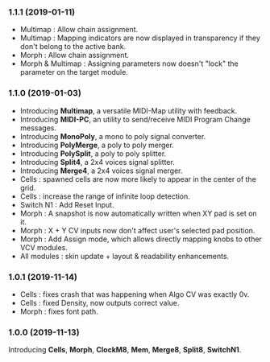 ### 1.1.1 (2019-01-11)
- Multimap : Allow chain assignment. 
- Multimap : Mapping indicators are now displayed in transparency if they don't belong to the active bank. 
- Morph : Allow chain assignment.
- Morph & Multimap : Assigning parameters now doesn't "lock" the parameter on the target module.

### 1.1.0 (2019-01-03)

- Introducing **Multimap**, a versatile MIDI-Map utility with feedback.
- Introducing **MIDI-PC**,  an utility to send/receive MIDI Program Change messages.
- Introducing **MonoPoly**, a mono to poly signal converter.
- Introducing **PolyMerge**, a poly to poly merger.
- Introducing **PolySplit**, a poly to poly splitter.
- Introducing **Split4**, a 2x4 voices signal splitter.
- Introducing **Merge4**, a 2x4 voices signal merger.
- Cells : spawned cells are now more likely to appear in the center of the grid.
- Cells : increase the range of infinite loop detection.
- Switch N1 : Add Reset Input.
- Morph : A snapshot is now automatically written when XY pad is set on it.
- Morph : X + Y CV inputs now don't affect user's selected pad position.
- Morph : Add Assign mode, which allows directly mapping knobs to other VCV modules.
- All modules : skin update + layout & readability enhancements.

### 1.0.1 (2019-11-14)
- Cells : fixes crash that was happening when Algo CV was exactly 0v.
- Cells : fixed Density, now outputs correct value.
- Morph : fixes font path.

### 1.0.0 (2019-11-13)
Introducing **Cells**, **Morph**, **ClockM8**, **Mem**, **Merge8**, **Split8**, **SwitchN1**.